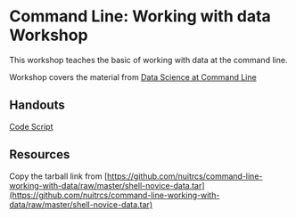 # Command Line: Working with data Workshop

This workshop teaches the basic of working with data at the command line. 

Workshop covers the material from
[Data Science at Command Line](https://www.datascienceatthecommandline.com)

## Handouts

[Code Script](https://github.com/nuitrcs/command-line-bash-scripting/blob/master/CommandLineScriptsHandout.pdf)


## Resources
Copy the tarball link from
[https://github.com/nuitrcs/command-line-working-with-data/raw/master/shell-novice-data.tar](https://github.com/nuitrcs/command-line-working-with-data/raw/master/shell-novice-data.tar)


